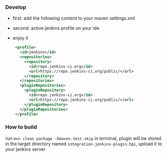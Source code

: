 ### Develop
* first: add the following content to your maven settings.xml
* second: active jenkins profile on your ide
* enjoy it

   ```xml
    <profile>
      <id>jenkins</id>
      <repositories>
        <repository>
          <id>repo.jenkins-ci.org</id>
          <url>https://repo.jenkins-ci.org/public/</url>
        </repository>
      </repositories>
      <pluginRepositories>
        <pluginRepository>
          <id>repo.jenkins-ci.org</id>
          <url>https://repo.jenkins-ci.org/public/</url>
        </pluginRepository>
      </pluginRepositories>
    </profile>
  ```
### How to build
run `mvn clean package -Dmaven.test.skip` in terminal, plugin will be stored in the target directory named `integration-jenkins-plugin.hpi`, upload it to your jenkins server 
